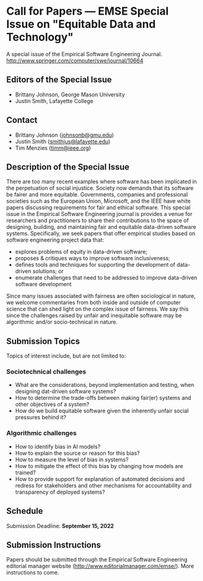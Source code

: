# Call for Papers **―** EMSE Special Issue on "Equitable Data and Technology"

A special issue of the Empirical Software Engineering Journal. http://www.springer.com/computer/swe/journal/10664

## Editors of the Special Issue
* Brittany Johnson, George Mason University
* Justin Smith, Lafayette College

## Contact
* Brittany Johnson (<johnsonb@gmu.edu>)
* Justin Smith (<smithjus@lafayette.edu>)
* Tim Menzies (<timm@ieee.org>) 

## Description of the Special Issue
There are too many recent examples where software has been implicated in the perpetuation of social injustice. Society now demands that its software be fairer and more equitable. Governments, companies and professional societies such as the European Union, Microsoft, and the IEEE have white papers discussing requirements for fair and ethical software. This special issue in the Empirical Software Engineering journal is provides a venue for researchers and practitioners to share their contributions to the space of designing, building, and maintaining fair and equitable data-driven software systems.  Specifically, we seek papers that offer empirical studies based on software engineering  project data that: 
* explores problems of equity in data-driven software;
* proposes & critiques ways to improve software inclusiveness;
* defines tools and techniques for supporting the development of data-driven solutions; or
* enumerate challenges that need to be addressed to improve data-driven software development

Since many issues associated with fairness are often sociological in nature, we welcome commentaries from both inside and  outside of computer science that can shed light on the complex issue of fairness. We say this since the challenges raised by unfair and inequitable software may be algorithmic and/or socio-technical in nature. 

## Submission Topics

Topics of interest include, but are not limited to:

### Sociotechnical challenges
* What are the considerations, beyond implementation and testing, when designing dat-driven software systems? 
* How to determine the trade-offs between making fair(er) systems and other objectives of a system?
* How do we build equitable software given the inherently unfair social pressures behind it?

### Algorithmic challenges
* How to identify bias in AI models?
* How to explain the source or reason for this bias?
* How to measure the level of bias in systems?
* How to mitigate the effect of this bias by changing how models are trained?
* How to provide support for explanation of automated decisions and redress for stakeholders and other mechanisms for accountability and transparency of deployed systems?

## Schedule
Submission Deadline: **September 15, 2022**

## Submission Instructions
Papers should be submitted through the Empirical Software Engineering editorial manager website (http://www.editorialmanager.com/emse/). More instructions to come.
